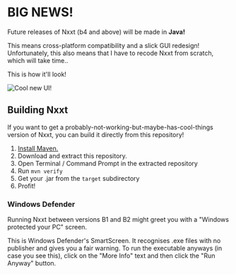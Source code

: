 # **BIG NEWS!**

Future releases of Nxxt (b4 and above) will be made in **Java!**

This means cross-platform compatibility and a slick GUI redesign!
Unfortunately, this also means that I have to recode Nxxt from scratch,
which will take time..

This is how it'll look!

![Cool new UI!](https://imgur.com/ogfmNKf.png)

## Building Nxxt
If you want to get a probably-not-working-but-maybe-has-cool-things version of Nxxt, you can
build it directly from this repository!
1. [Install Maven.](https://maven.apache.org/install.html)
2. Download and extract this repository.
3. Open Terminal / Command Prompt in the extracted repository
4. Run `mvn verify`
5. Get your .jar from the `target` subdirectory
6. Profit!

### Windows Defender
Running Nxxt between versions B1 and B2 might greet you with a "Windows protected your PC" screen.

This is Windows Defender's SmartScreen. It recognises .exe files with no publisher
and gives you a fair warning. To run the executable anyways (in case you see this),
click on the "More Info" text and then click the "Run Anyway" button.
